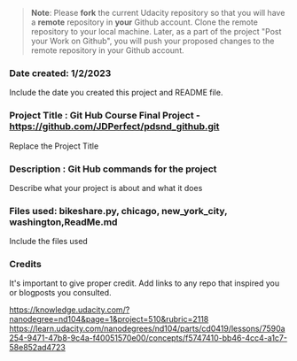 >**Note**: Please **fork** the current Udacity repository so that you will have a **remote** repository in **your** Github account. Clone the remote repository to your local machine. Later, as a part of the project "Post your Work on Github", you will push your proposed changes to the remote repository in your Github account.

### Date created: 1/2/2023
Include the date you created this project and README file.

### Project Title : Git Hub Course Final Project - https://github.com/JDPerfect/pdsnd_github.git
Replace the Project Title

### Description : Git Hub commands for the project
Describe what your project is about and what it does

### Files used: bikeshare.py, chicago, new_york_city, washington,ReadMe.md
Include the files used

### Credits
It's important to give proper credit. Add links to any repo that inspired you or blogposts you consulted.

https://knowledge.udacity.com/?nanodegree=nd104&page=1&project=510&rubric=2118
https://learn.udacity.com/nanodegrees/nd104/parts/cd0419/lessons/7590a254-9471-47b8-9c4a-f40051570e00/concepts/f5747410-bb46-4cc4-a1c7-58e852ad4723


